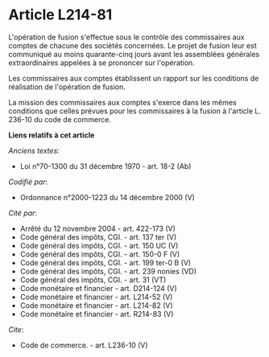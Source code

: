 # Article L214-81

L'opération de fusion s'effectue sous le contrôle des commissaires aux comptes de chacune des sociétés concernées. Le projet
de fusion leur est communiqué au moins quarante-cinq jours avant les assemblées générales extraordinaires appelées à se
prononcer sur l'opération.

Les commissaires aux comptes établissent un rapport sur les conditions de réalisation de l'opération de fusion.

La mission des commissaires aux comptes s'exerce dans les mêmes conditions que celles prévues pour les commissaires à la
fusion à l'article L. 236-10 du code de commerce.

**Liens relatifs à cet article**

_Anciens textes_:

  - Loi n°70-1300 du 31 décembre 1970 - art. 18-2 (Ab)

_Codifié par_:

  - Ordonnance n°2000-1223 du 14 décembre 2000 (V)

_Cité par_:

  - Arrêté du 12 novembre 2004 - art. 422-173 (V)
  - Code général des impôts, CGI. - art. 137 ter (V)
  - Code général des impôts, CGI. - art. 150 UC (V)
  - Code général des impôts, CGI. - art. 150-0 F (V)
  - Code général des impôts, CGI. - art. 199 ter-0 B (V)
  - Code général des impôts, CGI. - art. 239 nonies (VD)
  - Code général des impôts, CGI. - art. 31 (VT)
  - Code monétaire et financier - art. D214-124 (V)
  - Code monétaire et financier - art. L214-52 (V)
  - Code monétaire et financier - art. L214-82 (V)
  - Code monétaire et financier - art. R214-83 (V)

_Cite_:

  - Code de commerce. - art. L236-10 (V)
